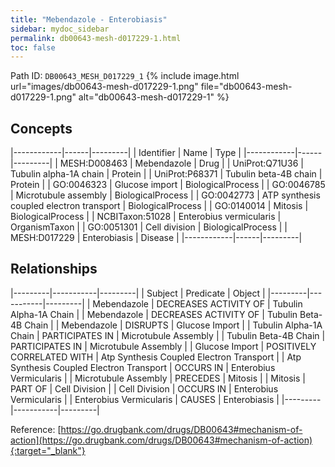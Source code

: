 ```yaml
---
title: "Mebendazole - Enterobiasis"
sidebar: mydoc_sidebar
permalink: db00643-mesh-d017229-1.html
toc: false 
---
```



Path ID: `DB00643_MESH_D017229_1`
{% include image.html url="images/db00643-mesh-d017229-1.png" file="db00643-mesh-d017229-1.png" alt="db00643-mesh-d017229-1" %}

## Concepts

|------------|------|---------|
| Identifier | Name | Type    |
|------------|------|---------|
| MESH:D008463 | Mebendazole | Drug |
| UniProt:Q71U36 | Tubulin alpha-1A chain | Protein |
| UniProt:P68371 | Tubulin beta-4B chain | Protein |
| GO:0046323 | Glucose import | BiologicalProcess |
| GO:0046785 | Microtubule assembly | BiologicalProcess |
| GO:0042773 | ATP synthesis coupled electron transport | BiologicalProcess |
| GO:0140014 | Mitosis | BiologicalProcess |
| NCBITaxon:51028 | Enterobius vermicularis | OrganismTaxon |
| GO:0051301 | Cell division | BiologicalProcess |
| MESH:D017229 | Enterobiasis | Disease |
|------------|------|---------|

## Relationships

|---------|-----------|---------|
| Subject | Predicate | Object  |
|---------|-----------|---------|
| Mebendazole | DECREASES ACTIVITY OF | Tubulin Alpha-1A Chain |
| Mebendazole | DECREASES ACTIVITY OF | Tubulin Beta-4B Chain |
| Mebendazole | DISRUPTS | Glucose Import |
| Tubulin Alpha-1A Chain | PARTICIPATES IN | Microtubule Assembly |
| Tubulin Beta-4B Chain | PARTICIPATES IN | Microtubule Assembly |
| Glucose Import | POSITIVELY CORRELATED WITH | Atp Synthesis Coupled Electron Transport |
| Atp Synthesis Coupled Electron Transport | OCCURS IN | Enterobius Vermicularis |
| Microtubule Assembly | PRECEDES | Mitosis |
| Mitosis | PART OF | Cell Division |
| Cell Division | OCCURS IN | Enterobius Vermicularis |
| Enterobius Vermicularis | CAUSES | Enterobiasis |
|---------|-----------|---------|

Reference: [https://go.drugbank.com/drugs/DB00643#mechanism-of-action](https://go.drugbank.com/drugs/DB00643#mechanism-of-action){:target="_blank"}